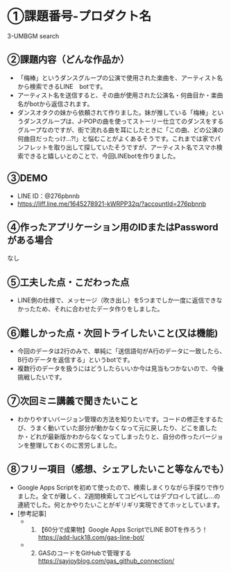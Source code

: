 # ①課題番号-プロダクト名

3-UMBGM search

## ②課題内容（どんな作品か）

- 「梅棒」というダンスグループの公演で使用された楽曲を、アーティスト名から検索できるLINE　botです。
- アーティスト名を送信すると、その曲が使用された公演名・何曲目か・楽曲名がbotから返信されます。
- ダンスオタクの妹から依頼されて作りました。妹が推している「梅棒」というダンスグループは、J-POPの曲を使ってストーリー仕立てのダンスをするグループなのですが、街で流れる曲を耳にしたときに「この曲、どの公演の何曲目だったっけ…?!」と悩むことがよくあるそうです。これまでは家でパンフレットを取り出して探していたそうですが、アーティスト名でスマホ検索できると嬉しいとのことで、今回LINEbotを作りました。

## ③DEMO

- LINE ID：@276pbnnb
- https://liff.line.me/1645278921-kWRPP32q/?accountId=276pbnnb

## ④作ったアプリケーション用のIDまたはPasswordがある場合

なし

## ⑤工夫した点・こだわった点

- LINE側の仕様で、メッセージ（吹き出し）を5つまでしか一度に返信できなかったため、それに合わせたデータ作りをしました。

## ⑥難しかった点・次回トライしたいこと(又は機能)

- 今回のデータは2行のみで、単純に「送信語句がA行のデータに一致したら、B行のデータを返信する」というbotです。
- 複数行のデータを扱うにはどうしたらいいか今は見当もつかないので、今後挑戦したいです。

## ⑦次回ミニ講義で聞きたいこと

- わかりやすいバージョン管理の方法を知りたいです。コードの修正をするたび、うまく動いていた部分が動かなくなって元に戻したり、どこを直したか・どれが最新版かわからなくなってしまったりと、自分の作ったバージョンを整理しておくのに苦労しました。

## ⑧フリー項目（感想、シェアしたいこと等なんでも）

- Google Apps Scriptを初めて使ったので、検索しまくりながら手探りで作りました。全てが難しく、2週間検索してコピペしてはデプロイして試し…の連続でした。何とかやりたいことがギリギリ実現できてホッとしています。
- [参考記事]
  - 1. 【60分で成果物】Google Apps ScriptでLINE BOTを作ろう！　https://add-luck18.com/gas-line-bot/
  - 2. GASのコードをGitHubで管理する https://sayjoyblog.com/gas_github_connection/

